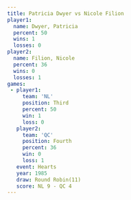 ```yaml
---
title: Patricia Dwyer vs Nicole Filion
player1:               
  name: Dwyer, Patricia
  percent: 50          
  wins: 1              
  losses: 0            
player2:               
  name: Filion, Nicole 
  percent: 36          
  wins: 0              
  losses: 1            
games:
 - player1:         
     team: 'NL'     
     position: Third
     percent: 50    
     win: 1         
     loss: 0        
   player2:          
     team: 'QC'      
     position: Fourth
     percent: 36     
     win: 0          
     loss: 1         
   event: Hearts        
   year: 1985           
   draw: Round Robin(11)
   score: NL 9 - QC 4   
---
```

